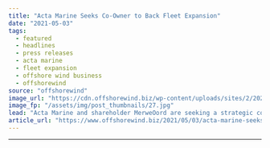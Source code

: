 ```yaml
---
title: "Acta Marine Seeks Co-Owner to Back Fleet Expansion"
date: "2021-05-03"
tags: 
  - featured
  - headlines
  - press releases
  - acta marine
  - fleet expansion
  - offshore wind business
  - offshorewind
source: "offshorewind"
image_url: "https://cdn.offshorewind.biz/wp-content/uploads/sites/2/2021/04/30123005/Acta-Marine-Seeks-Co-Owner-to-Back-Fleet-Expansion.jpg"
image_fp: "/assets/img/post_thumbnails/27.jpg"
lead: "Acta Marine and shareholder MerweOord are seeking a strategic co-owner to support the further"
article_url: "https://www.offshorewind.biz/2021/05/03/acta-marine-seeks-co-owner-to-back-fleet-expansion/"
---
```


---
